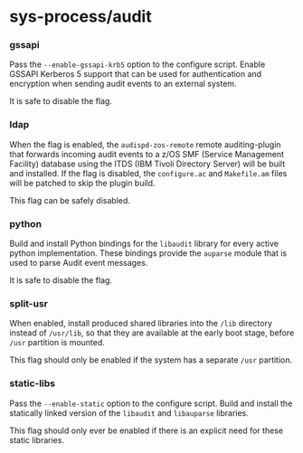 # sys-process/audit

### gssapi
Pass the `--enable-gssapi-krb5` option to the configure script. Enable GSSAPI Kerberos 5 support that can be used for authentication and encryption when sending audit events to an external system.

It is safe to disable the flag.

### ldap
When the flag is enabled, the `audispd-zos-remote` remote auditing-plugin that forwards incoming audit events to a z/OS SMF (Service Management Facility) database using the ITDS (IBM Tivoli Directory Server) will be built and installed. If the flag is disabled, the `configure.ac` and `Makefile.am` files will be patched to skip the plugin build.

This flag can be safely disabled.

### python
Build and install Python bindings for the `libaudit` library for every active python implementation. These bindings provide the `auparse` module that is used to parse Audit event messages.

It is safe to disable the flag.

### split-usr
When enabled, install produced shared libraries into the `/lib` directory instead of `/usr/lib`, so that they are available at the early boot stage, before `/usr` partition is mounted.

This flag should only be enabled if the system has a separate `/usr` partition.

### static-libs
Pass the `--enable-static` option to the configure script. Build and install the statically linked version of the `libaudit` and `libauparse` libraries.

This flag should only ever be enabled if there is an explicit need for these static libraries.
